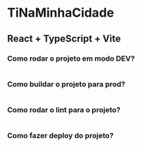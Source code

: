 # TiNaMinhaCidade

## React + TypeScript + Vite

### Como rodar o projeto em modo DEV?
```sh

```

### Como buildar o projeto para prod?
```sh

```

### Como rodar o lint para o projeto?
```sh

```

### Como fazer deploy do projeto?
```sh

```

